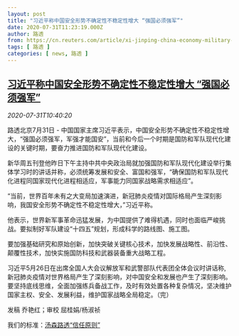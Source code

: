 ```yaml
---
layout: post
title: "习近平称中国安全形势不确定性不稳定性增大 “强国必须强军”"
date: 2020-07-31T11:23:19.000Z
author: 路透
from: https://cn.reuters.com/article/xi-jinping-china-economy-military-0731-idCNKCS24W1L0
tags: [ 路透 ]
categories: [ news, 路透 ]
---
```

<!--1596194599000-->
[习近平称中国安全形势不确定性不稳定性增大 “强国必须强军”](https://cn.reuters.com/article/xi-jinping-china-economy-military-0731-idCNKCS24W1L0)
------

<div>
<div><i>2020-07-31T10:40:20</i></div><div class="StandardArticleBody_body"><p>路透北京7月31日 - 中国国家主席习近平表示，中国安全形势不确定性不稳定性增大，“强国必须强军，军强才能国安”，当前和今后一个时期是国防和军队现代化建设的关键时期，要奋力推进国防和军队现代化建设。 </p><p>新华周五刊登他昨日下午主持中共中央政治局就加强国防和军队现代化建设举行集体学习时的讲话并称，必须统筹发展和安全、富国和强军，“确保国防和军队现代化进程同国家现代化进程相适应，军事能力同国家战略需求相适应”。 </p><p>“当前，世界百年未有之大变局加速演进，新冠肺炎疫情对国际格局产生深刻影响，我国安全形势不确定性不稳定性增大，”习近平称。 </p><p>他表示，世界新军事革命迅猛发展，为中国提供了难得机遇，同时也面临严峻挑战。要拟制好军队建设“十四五”规划，形成科学的路线图、施工图。 </p><p>要加强基础研究和原始创新，加快突破关键核心技术，加快发展战略性、前沿性、颠覆性技术，加快实施国防科技和武器装备重大战略工程。 </p><p>习近平5月26日在出席全国人大会议解放军和武警部队代表团全体会议时讲话称,新冠肺炎疫情对世界格局产生了深刻影响，对中国安全和发展也产生了深刻影响。要坚持底线思维，全面加强练兵备战工作，及时有效处置各种复杂情况，坚决维护国家主权、安全、发展利益，维护国家战略全局稳定。（完）  </p><div class="Attribution_container"><div class="Attribution_attribution"><p class="Attribution_content">发稿 乔艳红；审校 屈桂娟/杨淑祯 </p></div></div><div class="StandardArticleBody_trustBadgeContainer"><span class="StandardArticleBody_trustBadgeTitle">我们的标准：</span><span class="trustBadgeUrl"><a href="https://www.thomsonreuters.cn/content/dam/openweb/documents/pdf/china/brochures/about-us-1.pdf">汤森路透“信任原则”</a></span></div></div>
</div>
